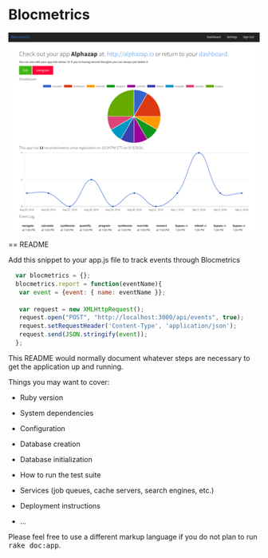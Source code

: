 # Blocmetrics

![alt text](app/assets/images/Blocmetrics.png "Blocmetrics")


== README

Add this snippet to your app.js file to track events through Blocmetrics

```JavaScript
  var blocmetrics = {};
  blocmetrics.report = function(eventName){
   var event = {event: { name: eventName }};

   var request = new XMLHttpRequest();
   request.open("POST", "http://localhost:3000/api/events", true);
   request.setRequestHeader('Content-Type', 'application/json');
   request.send(JSON.stringify(event));
  };
```

This README would normally document whatever steps are necessary to get the
application up and running.

Things you may want to cover:

* Ruby version

* System dependencies

* Configuration

* Database creation

* Database initialization

* How to run the test suite

* Services (job queues, cache servers, search engines, etc.)

* Deployment instructions

* ...


Please feel free to use a different markup language if you do not plan to run
<tt>rake doc:app</tt>.
